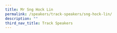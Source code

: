 ```yaml
---
title: Mr Sng Hock Lin
permalink: /speakers/track-speakers/sng-hock-lin/
description: ""
third_nav_title: Track Speakers
---
```

